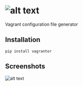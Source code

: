 ![alt text](https://cloud.githubusercontent.com/assets/1684999/4192987/b11aa11e-379d-11e4-9c53-8611bbbdbd70.png)
=====================

Vagrant configuration file generator

Installation
-------------
    pip install vagrantor

Screenshots
-------------
![alt text](https://cloud.githubusercontent.com/assets/1684999/4192875/60e99eda-379c-11e4-8531-4ed4c277ef21.png)
